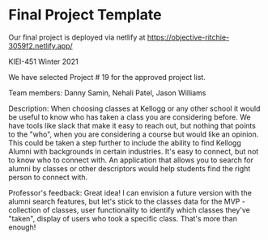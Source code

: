 # Final Project Template

Our final project is deployed via netlify at https://objective-ritchie-3059f2.netlify.app/

KIEI-451 Winter 2021

We have selected Project # 19 for the approved project list.

Team members: Danny Samin, Nehali Patel, Jason Williams

Description: When choosing classes at Kellogg or any other school it would be useful to know who has taken a class you are considering before. We have tools like slack that make it easy to reach out, but nothing that points to the "who", when you are considering a course but would like an opinion. This could be taken a step further to include the ability to find Kellogg Alumni with backgrounds in certain industries. It's easy to connect, but not to know who to connect with. An application that allows you to search for alumni by classes or other descriptors would help students find the right person to connect with.

Professor's feedback: Great idea! I can envision a future version with the alumni search features, but let's stick to the classes data for the MVP - collection of classes, user functionality to identify which classes they've "taken", display of users who took a specific class. That's more than enough!